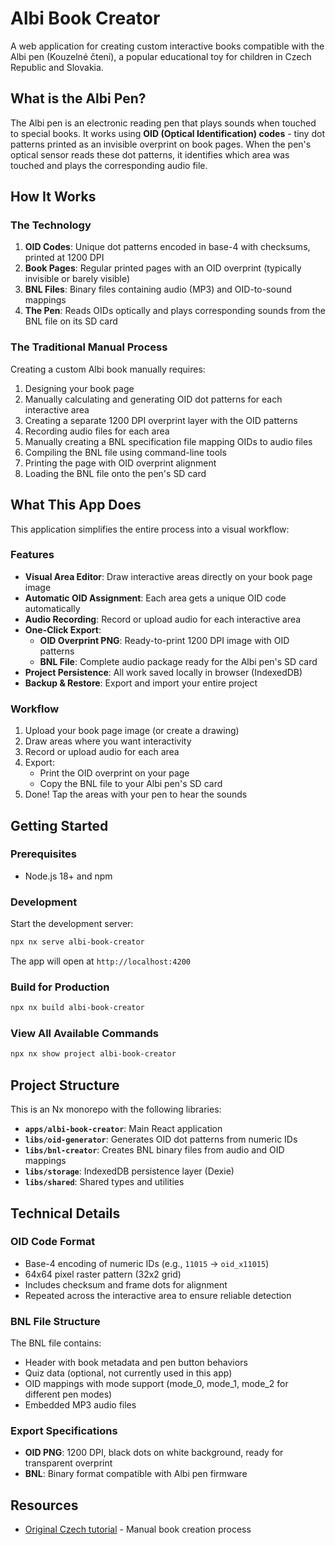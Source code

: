 # Albi Book Creator

A web application for creating custom interactive books compatible with the Albi pen (Kouzelné čtení), a popular educational toy for children in Czech Republic and Slovakia.

## What is the Albi Pen?

The Albi pen is an electronic reading pen that plays sounds when touched to special books. It works using **OID (Optical Identification) codes** - tiny dot patterns printed as an invisible overprint on book pages. When the pen's optical sensor reads these dot patterns, it identifies which area was touched and plays the corresponding audio file.

## How It Works

### The Technology

1. **OID Codes**: Unique dot patterns encoded in base-4 with checksums, printed at 1200 DPI
2. **Book Pages**: Regular printed pages with an OID overprint (typically invisible or barely visible)
3. **BNL Files**: Binary files containing audio (MP3) and OID-to-sound mappings
4. **The Pen**: Reads OIDs optically and plays corresponding sounds from the BNL file on its SD card

### The Traditional Manual Process

Creating a custom Albi book manually requires:
1. Designing your book page
2. Manually calculating and generating OID dot patterns for each interactive area
3. Creating a separate 1200 DPI overprint layer with the OID patterns
4. Recording audio files for each area
5. Manually creating a BNL specification file mapping OIDs to audio files
6. Compiling the BNL file using command-line tools
7. Printing the page with OID overprint alignment
8. Loading the BNL file onto the pen's SD card

## What This App Does

This application simplifies the entire process into a visual workflow:

### Features

- **Visual Area Editor**: Draw interactive areas directly on your book page image
- **Automatic OID Assignment**: Each area gets a unique OID code automatically
- **Audio Recording**: Record or upload audio for each interactive area
- **One-Click Export**:
  - **OID Overprint PNG**: Ready-to-print 1200 DPI image with OID patterns
  - **BNL File**: Complete audio package ready for the Albi pen's SD card
- **Project Persistence**: All work saved locally in browser (IndexedDB)
- **Backup & Restore**: Export and import your entire project

### Workflow

1. Upload your book page image (or create a drawing)
2. Draw areas where you want interactivity
3. Record or upload audio for each area
4. Export:
   - Print the OID overprint on your page
   - Copy the BNL file to your Albi pen's SD card
5. Done! Tap the areas with your pen to hear the sounds

## Getting Started

### Prerequisites

- Node.js 18+ and npm

### Development

Start the development server:

```sh
npx nx serve albi-book-creator
```

The app will open at `http://localhost:4200`

### Build for Production

```sh
npx nx build albi-book-creator
```

### View All Available Commands

```sh
npx nx show project albi-book-creator
```

## Project Structure

This is an Nx monorepo with the following libraries:

- **`apps/albi-book-creator`**: Main React application
- **`libs/oid-generator`**: Generates OID dot patterns from numeric IDs
- **`libs/bnl-creator`**: Creates BNL binary files from audio and OID mappings
- **`libs/storage`**: IndexedDB persistence layer (Dexie)
- **`libs/shared`**: Shared types and utilities

## Technical Details

### OID Code Format

- Base-4 encoding of numeric IDs (e.g., `11015` → `oid_x11015`)
- 64x64 pixel raster pattern (32x2 grid)
- Includes checksum and frame dots for alignment
- Repeated across the interactive area to ensure reliable detection

### BNL File Structure

The BNL file contains:
- Header with book metadata and pen button behaviors
- Quiz data (optional, not currently used in this app)
- OID mappings with mode support (mode_0, mode_1, mode_2 for different pen modes)
- Embedded MP3 audio files

### Export Specifications

- **OID PNG**: 1200 DPI, black dots on white background, ready for transparent overprint
- **BNL**: Binary format compatible with Albi pen firmware

## Resources

- [Original Czech tutorial](https://tatageek.blog/2022/03/28/jak-vytvorit-vlastni-knizku-pro-albi-tuzku/) - Manual book creation process
